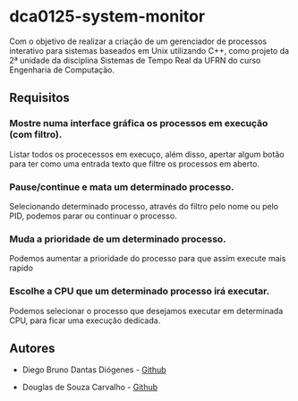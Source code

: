 # dca0125-system-monitor

Com o objetivo de realizar a criação de um gerenciador de processos interativo para sistemas baseados em Unix utilizando C++, como projeto da 2ª unidade da disciplina Sistemas de Tempo Real da UFRN do curso Engenharia de Computação.

## Requisitos

### Mostre numa interface gráfica os processos em execução (com filtro).

Listar todos os procecessos em execuço, além disso, apertar algum botão para ter como uma entrada texto que filtre os processos em aberto.

### Pause/continue e mata um determinado processo.

Selecionando determinado processo, através do filtro pelo nome ou pelo PID, podemos parar ou continuar o processo.

### Muda a prioridade de um determinado processo.

Podemos aumentar a prioridade do processo para que assim execute mais rapido

### Escolhe a CPU que um determinado processo irá executar.

Podemos selecionar o processo que desejamos executar em determinada CPU, para ficar uma execução dedicada.

## Autores

* Diego Bruno Dantas Diógenes - [Github](https://github.com/diegodiogenes)

* Douglas de Souza Carvalho - [Github](https://github.com/douglassc1999)

